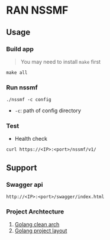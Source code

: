 # RAN NSSMF

## Usage
### Build app
>You may need to install `make` first
```
make all
```

### Run nssmf
```
./nssmf -c config
```
- `-c`: path of config directory

### Test
* Health check
```
curl https://<IP>:<port>/nssmf/v1/
```

## Support
### Swagger api
```
http://<IP>:<port>/swagger/index.html
```

### Project Archtecture
1. [Golang clean arch](https://github.com/bxcodec/go-clean-arch)
2. [Golang project layout](https://github.com/golang-standards/project-layout)
